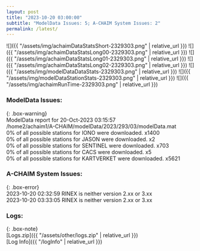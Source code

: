 ```yaml
---
layout: post
title: "2023-10-20 03:00:00"
subtitle: "ModelData Issues: 5; A-CHAIM System Issues: 2"
permalink: /latest/
---
```


![]({{ "/assets/img/achaimDataStatsShort-2329303.png" | relative_url }})
![]({{ "/assets/img/achaimDataStatsLong00-2329303.png" | relative_url }})
![]({{ "/assets/img/achaimDataStatsLong01-2329303.png" | relative_url }})
![]({{ "/assets/img/achaimDataStatsLong02-2329303.png" | relative_url }})
![]({{ "/assets/img/modelDataDataStats-2329303.png" | relative_url }})
![]({{ "/assets/img/modelDataStationStats-2329303.png" | relative_url }})
![]({{ "/assets/img/achaimRunTime-2329303.png" | relative_url }})


### ModelData Issues:  
  
{: .box-warning}  
 ModelData report for 20-Oct-2023 03:15:57   
 /home2/achaim1/A-CHAIM/modelData/2023/293/03/modelData.mat   
 0% of all possible stations for IONO were downloaded. x1400   
 0% of all possible stations for JASON were downloaded. x2   
 0% of all possible stations for SENTINEL were downloaded. x703   
 0% of all possible stations for CACS were downloaded. x5   
 0% of all possible stations for KARTVERKET were downloaded. x5621   
  
### A-CHAIM System Issues:  
  
{: .box-error}  
2023-10-20 02:32:59 RINEX is neither version 2.xx or 3.xx  
2023-10-20 03:33:05 RINEX is neither version 2.xx or 3.xx  

### Logs:  
  
{: .box-note}  
[Logs.zip]({{ "/assets/other/logs.zip" | relative_url }})  
[Log Info]({{ "/logInfo" | relative_url }})  

